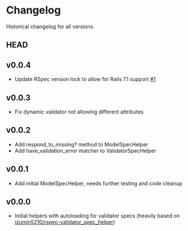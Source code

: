 # Changelog

Historical changelog for all versions.

## HEAD

## v0.0.4

* Update RSpec version lock to allow for Rails 7.1 support [#1](https://github.com/joshbuker/validator-matchers/pull/1)

## v0.0.3

* Fix dynamic validator not allowing different attributes

## v0.0.2

* Add respond_to_missing? method to ModelSpecHelper
* Add have_validation_error matcher to ValidatorSpecHelper

## v0.0.1

* Add initial ModelSpecHelper, needs further testing and code cleanup

## v0.0.0

* Initial helpers with autoloading for validator specs (heavily based on [izumin5210/rspec-validator_spec_helper](https://github.com/izumin5210/rspec-validator_spec_helper))
